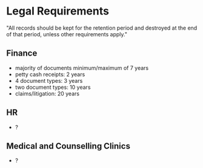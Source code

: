 # Legal Requirements

"All records should be kept for the retention period and destroyed at the end of that period, unless other requirements apply."

## Finance
- majority of documents  minimum/maximum of 7 years 
- petty cash receipts: 2 years
- 4 document types: 3 years
- two document types: 10 years
- claims/litigation: 20 years

## HR
- ?

## Medical and Counselling Clinics
- ?

